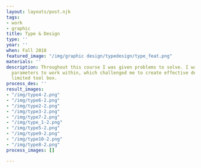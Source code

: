 ```yaml
---
layout: layouts/post.njk
tags:
- work
- graphic
title: Type & Design
type: ''
year: ''
when: Fall 2018
featured_image: "/img/graphic design/typedesign/type_feat.png"
materials: ''
description: Throughout this course I was given problems to solve. I was also given
  parameters to work within, which challenged me to create effective design with a
  limited tool box.
process_des: ''
result_images:
- "/img/type4-2.png"
- "/img/type6-2.png"
- "/img/type2-2.png"
- "/img/type3-2.png"
- "/img/type7-2.png"
- "/img/type_1-2.png"
- "/img/type5-2.png"
- "/img/type9-2.png"
- "/img/type10-2.png"
- "/img/type8-2.png"
process_images: []

---
```

